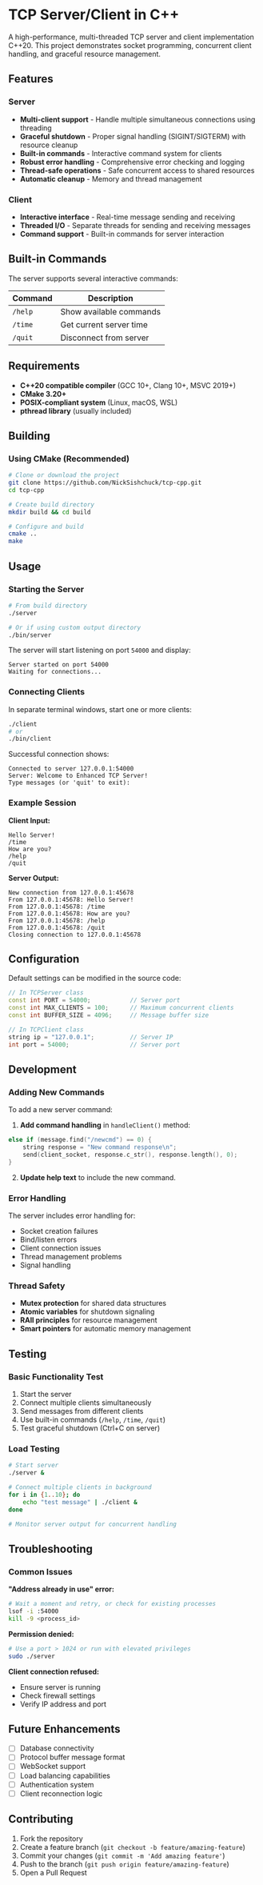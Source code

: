 # TCP Server/Client in C++

A high-performance, multi-threaded TCP server and client implementation C++20. This project demonstrates socket programming, concurrent client handling, and graceful resource management.

## Features

### Server
- **Multi-client support** - Handle multiple simultaneous connections using threading
- **Graceful shutdown** - Proper signal handling (SIGINT/SIGTERM) with resource cleanup
- **Built-in commands** - Interactive command system for clients
- **Robust error handling** - Comprehensive error checking and logging
- **Thread-safe operations** - Safe concurrent access to shared resources
- **Automatic cleanup** - Memory and thread management

### Client
- **Interactive interface** - Real-time message sending and receiving
- **Threaded I/O** - Separate threads for sending and receiving messages
- **Command support** - Built-in commands for server interaction

## Built-in Commands

The server supports several interactive commands:

| Command | Description |
|---------|-------------|
| `/help` | Show available commands |
| `/time` | Get current server time |
| `/quit` | Disconnect from server |

## Requirements

- **C++20 compatible compiler** (GCC 10+, Clang 10+, MSVC 2019+)
- **CMake 3.20+**
- **POSIX-compliant system** (Linux, macOS, WSL)
- **pthread library** (usually included)

## Building

### Using CMake (Recommended)

```bash
# Clone or download the project
git clone https://github.com/NickSishchuck/tcp-cpp.git
cd tcp-cpp

# Create build directory
mkdir build && cd build

# Configure and build
cmake ..
make

```

## Usage

### Starting the Server

```bash
# From build directory
./server

# Or if using custom output directory
./bin/server
```

The server will start listening on port `54000` and display:
```
Server started on port 54000
Waiting for connections...
```

### Connecting Clients

In separate terminal windows, start one or more clients:

```bash
./client
# or
./bin/client
```

Successful connection shows:
```
Connected to server 127.0.0.1:54000
Server: Welcome to Enhanced TCP Server!
Type messages (or 'quit' to exit):
```

### Example Session

**Client Input:**
```
Hello Server!
/time
How are you?
/help
/quit
```

**Server Output:**
```
New connection from 127.0.0.1:45678
From 127.0.0.1:45678: Hello Server!
From 127.0.0.1:45678: /time
From 127.0.0.1:45678: How are you?
From 127.0.0.1:45678: /help
From 127.0.0.1:45678: /quit
Closing connection to 127.0.0.1:45678
```


## Configuration

Default settings can be modified in the source code:

```cpp
// In TCPServer class
const int PORT = 54000;           // Server port
const int MAX_CLIENTS = 100;      // Maximum concurrent clients
const int BUFFER_SIZE = 4096;     // Message buffer size
```

```cpp
// In TCPClient class
string ip = "127.0.0.1";          // Server IP
int port = 54000;                 // Server port
```


## Development

### Adding New Commands

To add a new server command:

1. **Add command handling** in `handleClient()` method:
```cpp
else if (message.find("/newcmd") == 0) {
    string response = "New command response\n";
    send(client_socket, response.c_str(), response.length(), 0);
}
```

2. **Update help text** to include the new command.

### Error Handling

The server includes error handling for:
- Socket creation failures
- Bind/listen errors
- Client connection issues
- Thread management problems
- Signal handling

### Thread Safety

- **Mutex protection** for shared data structures
- **Atomic variables** for shutdown signaling
- **RAII principles** for resource management
- **Smart pointers** for automatic memory management

## Testing

### Basic Functionality Test

1. Start the server
2. Connect multiple clients simultaneously
3. Send messages from different clients
4. Use built-in commands (`/help`, `/time`, `/quit`)
5. Test graceful shutdown (Ctrl+C on server)

### Load Testing

```bash
# Start server
./server &

# Connect multiple clients in background
for i in {1..10}; do
    echo "test message" | ./client &
done

# Monitor server output for concurrent handling
```

## Troubleshooting

### Common Issues

**"Address already in use" error:**
```bash
# Wait a moment and retry, or check for existing processes
lsof -i :54000
kill -9 <process_id>
```

**Permission denied:**
```bash
# Use a port > 1024 or run with elevated privileges
sudo ./server
```

**Client connection refused:**
- Ensure server is running
- Check firewall settings
- Verify IP address and port


## Future Enhancements

- [ ] Database connectivity
- [ ] Protocol buffer message format
- [ ] WebSocket support
- [ ] Load balancing capabilities
- [ ] Authentication system
- [ ] Client reconnection logic

## Contributing

1. Fork the repository
2. Create a feature branch (`git checkout -b feature/amazing-feature`)
3. Commit your changes (`git commit -m 'Add amazing feature'`)
4. Push to the branch (`git push origin feature/amazing-feature`)
5. Open a Pull Request
